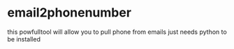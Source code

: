 # email2phonenumber
this powfulltool will allow you to pull phone from emails just needs python to be installed 
